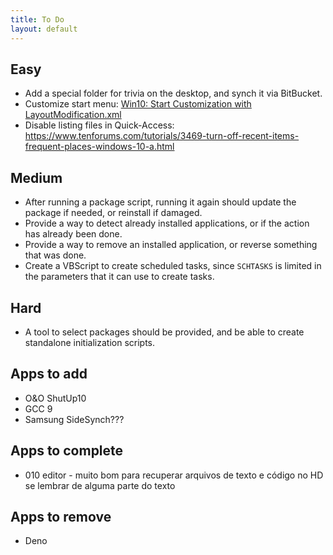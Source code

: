 ```yaml
---
title: To Do
layout: default
---
```


## Easy

- Add a special folder for trivia on the desktop, and synch it via BitBucket.
- Customize start menu: [Win10: Start Customization with LayoutModification.xml](https://winpeguy.wordpress.com/2015/10/30/win10-start-customization-with-layoutmodification-xml)
- Disable listing files in Quick-Access: https://www.tenforums.com/tutorials/3469-turn-off-recent-items-frequent-places-windows-10-a.html

## Medium

- After running a package script, running it again should update the package if needed, or reinstall if damaged.
- Provide a way to detect already installed applications, or if the action has already been done.
- Provide a way to remove an installed application, or reverse something that was done.
- Create a VBScript to create scheduled tasks, since `SCHTASKS` is limited in the parameters that it can use to create tasks.

## Hard

- A tool to select packages should be provided, and be able to create standalone initialization scripts.

## Apps to add
- O&O ShutUp10
- GCC 9
- Samsung SideSynch???

## Apps to complete
- 010 editor - muito bom para recuperar arquivos de texto e código no HD se lembrar de alguma parte do texto

## Apps to remove
- Deno

